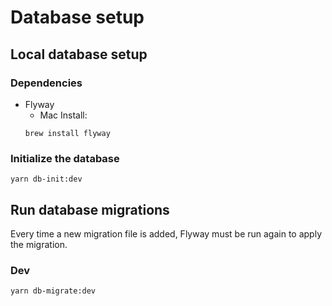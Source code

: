 # Database setup

## Local database setup

### Dependencies
* Flyway
  * Mac Install:
  ```
  brew install flyway
  ```

### Initialize the database
```
yarn db-init:dev 
```

## Run database migrations
Every time a new migration file is added, Flyway must be run again to apply the migration.

### Dev
```
yarn db-migrate:dev
```


